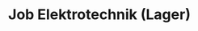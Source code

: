 ---
title: "Job Elektrotechnik (Lager)"
url: /winsen-luhe/job-elektrotechnik-lager/
shop: Elektronik
---